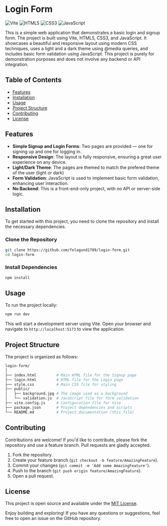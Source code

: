 # Login Form

![Vite](https://img.shields.io/badge/Vite-%23646CFF.svg?style=flat-square&logo=vite&logoColor=white)
![HTML5](https://img.shields.io/badge/HTML5-%23E34F26.svg?style=flat-square&logo=html5&logoColor=white)
![CSS3](https://img.shields.io/badge/CSS3-%231572B6?style=flat-square&logo=css3&logoColor=white)
![JavaScript](https://img.shields.io/badge/JavaScript-%23F7DF1E?style=flat-square&logo=javascript&logoColor=black)

This is a simple web application that demonstrates a basic login and signup form. The project is built using Vite, HTML5, CSS3, and JavaScript. It showcases a beautiful and responsive layout using modern CSS techniques, uses a light and a dark theme using @media queries, and includes basic form validation using JavaScript. This project is purely for demonstration purposes and does not involve any backend or API integration.

## Table of Contents

- [Features](#features)
- [Installation](#installation)
- [Usage](#usage)
- [Project Structure](#project-structure)
- [Contributing](#contributing)
- [License](#license)

## Features

- **Simple Signup and Login Forms**: Two pages are provided — one for signing up and one for logging in.
- **Responsive Design**: The layout is fully responsive, ensuring a great user experience on any device.
- **Light/Dark Theme**: The pages are themed to match the prefered theme of the user (light or dark)
- **Form Validation**: JavaScript is used to implement basic form validation, enhancing user interaction.
- **No Backend**: This is a front-end-only project, with no API or server-side logic.

## Installation

To get started with this project, you need to clone the repository and install the necessary dependencies.

### Clone the Repository

```bash
git clone https://github.com/felagund1789/login-form.git
cd login-form
```

### Install Dependencies
```bash
npm install
```
## Usage

To run the project locally:

```bash
npm run dev
```

This will start a development server using Vite. Open your browser and navigate to `http://localhost:5173` to view the application.

## Project Structure

The project is organized as follows:

```graphql
login-form/
│
├── index.html         # Main HTML file for the Signup page
├── login.html         # HTML file for the Login page
├── style.css          # Main CSS file for styling
├── public/
│   ├── background.jpg # The image used as a background 
│   └── validation.js  # JavaScript file for form validation
├── vite.config.js     # Configuration file for Vite
├── package.json       # Project dependencies and scripts
└── README.md          # Project documentation (this file)
```

## Contributing

Contributions are welcome! If you'd like to contribute, please fork the repository and use a feature branch. Pull requests are gladly accepted.

1. Fork the repository.
2. Create your feature branch (`git checkout -b feature/AmazingFeature`).
3. Commit your changes (`git commit -m 'Add some AmazingFeature'`).
4. Push to the branch (`git push origin feature/AmazingFeature`).
5. Open a pull request.

## License

This project is open source and available under the [MIT License](LICENSE). 

Enjoy building and exploring! If you have any questions or suggestions, feel free to open an issue on the GitHub repository.
